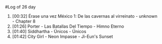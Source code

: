 #Log of 26 day

1. [00:32] Érase una vez México 1: De las cavernas al virreinato - unknown - Chapter 8
1. [01:26] Porter - Las Batallas Del Tiempo - Himno Eterno
1. [01:40] Siddhartha - Únicos - Únicos
1. [01:42] City Girl - Neon Impasse - Ji-Eun's Sunset
